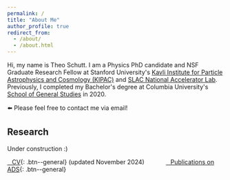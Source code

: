 ```yaml
---
permalink: /
title: "About Me"
author_profile: true
redirect_from: 
  - /about/
  - /about.html
---
```

Hi, my name is Theo Schutt. I am a Physics PhD candidate and NSF Graduate Research Fellow at Stanford University's [Kavli Institute for Particle Astrophysics and Cosmology (KIPAC)](https://kipac.stanford.edu/) and [SLAC National Accelerator Lab](https://www6.slac.stanford.edu/). Previously, I completed my Bachelor's degree at Columbia University's [School of General Studies](https://www.gs.columbia.edu/) in 2020.

⬅️ Please feel free to contact me via email!

Research
------
Under construction :)

[<i class="fa-solid fa-file-pdf"></i>&ensp; CV](https://theoschutt.github.io/files/CV_public_20241127.pdf){: .btn--general} (updated November 2024)
&emsp;&emsp;&emsp;
[<i class="fa-solid fa-arrow-up-right-from-square"></i>&ensp; Publications on ADS](https://ui.adsabs.harvard.edu/search/p_=0&q=orcid%3A0000-0002-7187-9628&sort=date%20desc%2C%20bibcode%20desc){: .btn--general}
